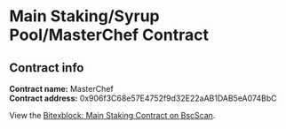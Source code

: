 # Main Staking/Syrup Pool/MasterChef Contract

## Contract info

**Contract name:** MasterChef\
**Contract address:** 0x906f3C68e57E4752f9d32E22aAB1DAB5eA074BbC

View the [Bitexblock: Main Staking Contract on BscScan](https://bscscan.com/address/0x906f3C68e57E4752f9d32E22aAB1DAB5eA074BbC).
